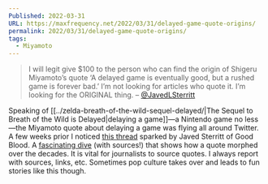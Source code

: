```yaml
---
Published: 2022-03-31
URL: https://maxfrequency.net/2022/03/31/delayed-game-quote-origins/
permalink: 2022/03/31/delayed-game-quote-origins/
tags:
  - Miyamoto
---
```

> I will legit give $100 to the person who can find the origin of Shigeru Miyamoto’s quote ‘A delayed game is eventually good, but a rushed game is forever bad.’
> I’m not looking for articles who quote it. I’m looking for the ORIGINAL thing. – [@JavedLSterritt](https://twitter.com/JavedLSterritt/status/1504647303633670149)

Speaking of [[../zelda-breath-of-the-wild-sequel-delayed/|The Sequel to Breath of the Wild is Delayed|delaying a game]]—a Nintendo game no less—the Miyamoto quote about delaying a game was flying all around Twitter. A few weeks prior I noticed [this thread](https://twitter.com/GameResearch_E/status/1504663521539375104) sparked by Javed Sterritt of Good Blood. A [fascinating dive](https://twitter.com/GameResearch_E/status/1504663521539375104) (with sources!) that shows how a quote morphed over the decades. It is vital for journalists to source quotes. I always report with sources, links, etc. Sometimes pop culture takes over and leads to fun stories like this though.